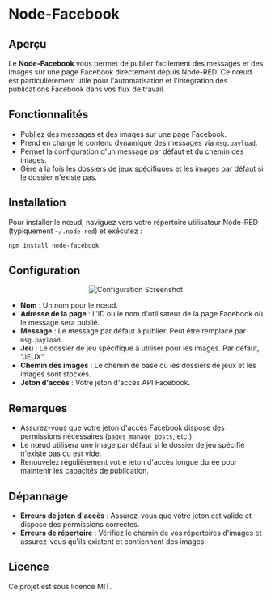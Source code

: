 # Node-Facebook

## Aperçu

Le **Node-Facebook** vous permet de publier facilement des messages et des images sur une page Facebook directement depuis Node-RED. Ce nœud est particulièrement utile pour l'automatisation et l'intégration des publications Facebook dans vos flux de travail.

## Fonctionnalités

- Publiez des messages et des images sur une page Facebook.
- Prend en charge le contenu dynamique des messages via `msg.payload`.
- Permet la configuration d'un message par défaut et du chemin des images.
- Gère à la fois les dossiers de jeux spécifiques et les images par défaut si le dossier n'existe pas.

## Installation

Pour installer le nœud, naviguez vers votre répertoire utilisateur Node-RED (typiquement `~/.node-red`) et exécutez :

```npm install node-facebook```

## Configuration

<div align="center">
    <img src="https://github.com/phoenixnoirdev/Node-Facebook/blob/main/screen/node-facebook-poste_0.png?raw=true" alt="Configuration Screenshot">
</div>

- **Nom** : Un nom pour le nœud.
- **Adresse de la page** : L'ID ou le nom d'utilisateur de la page Facebook où le message sera publié.
- **Message** : Le message par défaut à publier. Peut être remplacé par `msg.payload`.
- **Jeu** : Le dossier de jeu spécifique à utiliser pour les images. Par défaut, "JEUX".
- **Chemin des images** : Le chemin de base où les dossiers de jeux et les images sont stockés.
- **Jeton d'accès** : Votre jeton d'accès API Facebook.

## Remarques

- Assurez-vous que votre jeton d'accès Facebook dispose des permissions nécessaires (`pages_manage_posts`, etc.).
- Le nœud utilisera une image par défaut si le dossier de jeu spécifié n'existe pas ou est vide.
- Renouvelez régulièrement votre jeton d'accès longue durée pour maintenir les capacités de publication.

## Dépannage

- **Erreurs de jeton d'accès** : Assurez-vous que votre jeton est valide et dispose des permissions correctes.
- **Erreurs de répertoire** : Vérifiez le chemin de vos répertoires d'images et assurez-vous qu'ils existent et contiennent des images.

## Licence

Ce projet est sous licence MIT.

